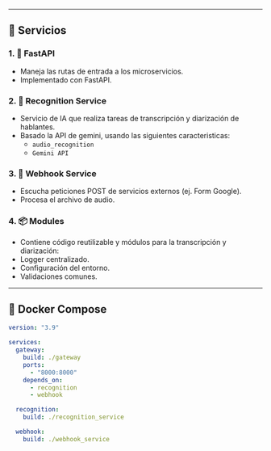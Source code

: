 
---

## 🚀 Servicios

### 1. 🔀 FastAPI

- Maneja las rutas de entrada a los microservicios.
- Implementado con FastAPI.

### 2. 🧠 Recognition Service

- Servicio de IA que realiza tareas de transcripción y diarización de hablantes.
- Basado la API de gemini, usando las siguientes caracteristicas:
  - `audio_recognition`
  - `Gemini API`

### 3. 📡 Webhook Service

- Escucha peticiones POST de servicios externos (ej. Form Google).
- Procesa el archivo de audio.

### 4. 📦 Modules

- Contiene código reutilizable y módulos para la transcripción y diarización:
- Logger centralizado.
- Configuración del entorno.
- Validaciones comunes.

---

## 🐳 Docker Compose

```yaml
version: "3.9"

services:
  gateway:
    build: ./gateway
    ports:
      - "8000:8000"
    depends_on:
      - recognition
      - webhook

  recognition:
    build: ./recognition_service

  webhook:
    build: ./webhook_service
